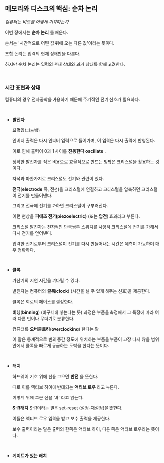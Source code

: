 ## 메모리와 디스크의 핵심: 순차 논리

_컴퓨터는 비트를 어떻게 기억하는가_

이번 장에서는 **순차 논리** 를 배운다.

순서는 '시간적으로 어떤 값 뒤에 오는 다른 값'이라는 뜻이다.

조합 논리는 입력의 현재 상태만을 다룬다.

하지만 순차 논리는 입력의 현재 상태와 과거 상태를 함께 고려한다.

<br/>

### 시간 표현과 상태

컴퓨터의 경우 전자공학을 사용하기 때문에 주기적인 전기 신호가 필요하다.

<br/>

- **발진자**

  **되먹임**(피드백)

  인버터 출력은 다시 인터버 입력으로 들어가며, 이 입력은 다시 출력에 반영된다.

  이로 인해 출력이 0과 1 사이를 **진동한다 oscillate** .

  정확한 발진자를 적은 비용으로 효율적으로 만드는 방법은 크리스털을 활용하는 것이다.

  자석과 마찬가지로 크리스털도 전기와 관련이 있다.

  **전극**(**electrode** 즉, 전선)을 크리스털에 연결하고 크리스털을 압축하면 크리스털이 전기를 만들어낸다.

  그리고 전극에 전기를 가하면 크리스털이 구부러진다.

  이런 현상을 **피에조 전기(piezoelectric)** (또는 **압전**) 효과라고 부른다.

  크리스털 발진자는 전자적인 단극쌍투 스위치를 사용해 크리스털에 전기를 가해서 다시 전기를 얻어낸다.

  입력한 전기로부터 크리스털이 전기를 다시 만들어내는 시간은 예측이 가능하며 매우 정확하다.

  <br/>

- **클록**

  가산기의 지연 시간을 기다릴 수 있다.

  발진자는 컴퓨터의 **클록**(**clock**) (시간을 셀 주 있게 해주는 신호)을 제공한다.

  클록은 회로의 페이스를 결정한다.

  **비닝**(**binning**) (바구니에 넣는다는 뜻) 과정은 부품을 측정해서 그 특정에 따라 여러 다른 빈이나 무더기로 분류한다.

  컴퓨터를 **오버클로킹**(**overclocking**) 한다는 말

  이 말은 통계적으로 빈의 중간 정도에 위치하는 부폼을 부품이 고장 나지 않을 범위 안에서 클록을 빠르게 공급하는 도박을 한다는 뜻이다.

  <br/>

- **래치**

  하드웨어 기호 위에 선을 그으면 **반전** 을 뜻한다.

  때로 이를 액티브 하이에 반대되는 **액티브 로우** 라고 부른다.

  이렇게 위에 그은 선을 '바' 라고 읽는다.

  **S-R래치** S-R이라는 말은 set-reset (설정-재설정)을 뜻한다.

  이들은 액티브 로우 입력을 받고 보수 출력을 제공한다.

  보수 출력이라는 말은 출력의 한쪽은 액티브 하이, 다른 쪽은 액티브 로우라는 뜻이다.

<br/>

- **게이트가 있는 래치**

<br/>
